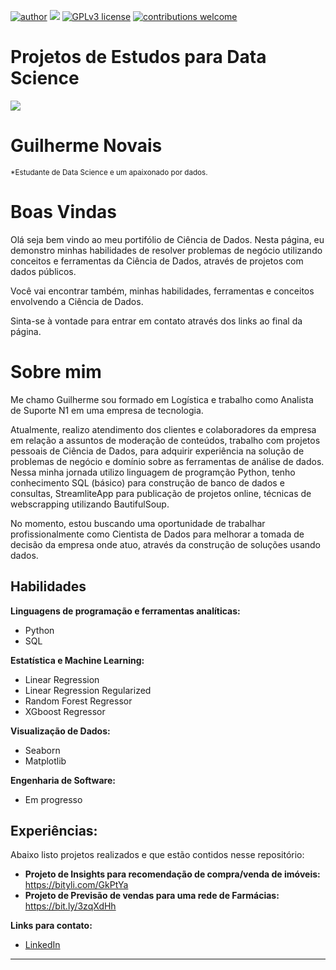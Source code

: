 [![author](https://img.shields.io/badge/author-guilherme-red.svg)](https://www.linkedin.com/in/guilherme-novais-84b161163/) [![](https://img.shields.io/badge/python-3.7+-blue.svg)](https://www.python.org/downloads/release/python-365/) [![GPLv3 license](https://img.shields.io/badge/License-GPLv3-blue.svg)](http://perso.crans.org/besson/LICENSE.html) [![contributions welcome](https://img.shields.io/badge/contributions-welcome-brightgreen.svg?style=flat)](https://github.com/GuilhermeGNO?tab=repositories)

# Projetos de Estudos para Data Science
![](https://github.com/GuilhermeGNO/Projetos-Estudos-Data-Science/blob/main/banner.png)

# Guilherme Novais
<sub>*Estudante de Data Science e um apaixonado por dados.</sub>

# Boas Vindas
Olá seja bem vindo ao meu portifólio de Ciência de Dados. Nesta página, eu demonstro minhas habilidades de resolver problemas de negócio utilizando conceitos e ferramentas da Ciência de Dados, através de projetos com dados públicos.

Você vai encontrar também, minhas habilidades, ferramentas e conceitos envolvendo a Ciência de Dados.

Sinta-se à vontade para entrar em contato através dos links ao final da página.


# Sobre mim

Me chamo Guilherme sou formado em Logística e trabalho como Analista de Suporte N1 em uma empresa de tecnologia.

Atualmente, realizo atendimento dos clientes e colaboradores da empresa em relação a assuntos de moderação de conteúdos, trabalho com projetos pessoais de Ciência de Dados, para adquirir experiência na solução de problemas de negócio e domínio sobre as ferramentas de análise de dados. Nessa minha jornada utilizo linguagem de programção Python, tenho conhecimento SQL (básico) para construção de banco de dados e consultas, StreamliteApp para publicação de projetos online, técnicas de webscrapping utilizando BautifulSoup.

No momento, estou buscando uma oportunidade de trabalhar profissionalmente como Cientista de Dados para melhorar a tomada de decisão da empresa onde atuo, através da construção de soluções usando dados.

## Habilidades


**Linguagens de programação e ferramentas analíticas:** 
* Python
* SQL

**Estatística e Machine Learning:** 
* Linear Regression
* Linear Regression Regularized
* Random Forest Regressor
* XGboost Regressor

**Visualização de Dados:**
* Seaborn
* Matplotlib

**Engenharia de Software:**
* Em progresso

## Experiências:
Abaixo listo projetos realizados e que estão contidos nesse repositório:

* **Projeto de Insights para recomendação de compra/venda de imóveis:** https://bityli.com/GkPtYa
* **Projeto de Previsão de vendas para uma rede de Farmácias:** https://bit.ly/3zqXdHh

**Links para contato:**
* [LinkedIn](https://www.linkedin.com/in/guilherme-novais-84b161163/)



---
